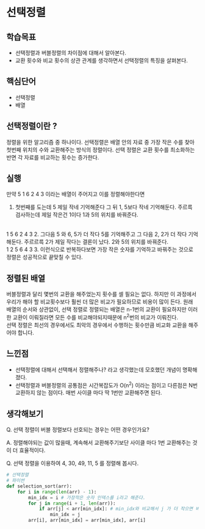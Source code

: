 # 선택정렬

## 학습목표
- 선택정렬과 버블정렬의 차이점에 대해서 알아본다.
- 교환 횟수와 비교 횟수의 상관 관계를 생각하면서 선택정렬의 특징을 살펴본다.

## 핵심단어
- 선택정렬
- 배열

## 선택정렬이란 ?
정렬을 위한 알고리즘 중 하나이다. 선택정렬은 배열 안의 자료 중 가장 작은 수를 찾아 첫번째 위치의 수와 교환해주는 방식의 정렬이다. 선택 정렬은 교환 횟수를 최소화하는 반면 각 자료를 비교하는 횟수는 증가한다. 

## 실행
만약 5 1 6 2 4 3 이라는 배열이 주어지고 이를 정렬해야한다면 
<br>
1. 첫번째를 도는데 5 제일 작네 기억해준다 그 뒤 1, 5보다 작네 기억해둔다. 주르륵 검사하는데 제일 작은건 1이다 1과 5의 위치를 바꿔준다. 
<br>
1 5 6 2 4 3
2. 그다음 5 와 6, 5가 더 작다 5를 기억해주고 그 다음 2, 2가 더 작다 기억해둔다. 주르르륵 2가 제일 작다는 결론이 났다. 2와 5의 위치를 바꿔준다.
<br>
1 2 5 6 4 3
3. 이런식으로 반복하다보면 가장 작은 숫자를 기억하고 바꿔주는 것으로 정렬은 성공적으로 끝맞칠 수 있다.

## 정렬된 배열
버블정렬과 달리 몇번의 교환을 해주었는지 횟수를 셀 필요는 없다. 하지만 이 과정에서 우리가 해야 할 비교횟수보다 훨씬 더 많은 비교가 필요하므로 비용이 많이 든다. 원래 배열의 순서와 상관없이, 선택 정렬로 정렬되는 배열은 n-1번의 교환이 필요하지만 이러한 교환이 이뤄질라면 모든 수를 비교해야되지때문에 n<sup>2</sup>번의 비교가 이뤄진다. <br>선택 정렬은 최선의 경우에서도 최악의 경우에서 수행하는 횟수만큼 비교화 교환을 해주어야 합니다.

## 느낀점
- 선택정렬에 대해서 선택해서 정렬해주나? 라고 생각했는데 모호했던 개념이 명확해졌다.
- 선택정렬과 버블정렬의 공통점은 시간복잡도가 O(n<sup>2</sup>) 이라는 점이고 다른점은 N번 교환하지 않는 점이다. 매번 사이클 마다 딱 1번만 교환해주면 된다.

## 생각해보기
Q. 선택 정렬이 버블 정렬보다 선호되는 경우는 어떤 경우인가요?

A. 정렬해야되는 값이 많을때, 계속해서 교환해주기보단 사이클 마다 1번 교환해주는 것이 더 효율적이다.

Q. 선택 정렬을 이용하여 4, 30, 49, 11, 5 를 정렬해 봅시다.

```python
# 선택정렬
# 파이썬
def selection_sort(arr): 
    for i in range(len(arr) - 1):
        min_idx = i # 가장작은 숫자 인덱스를 i라고 해준다.
        for j in range(i + 1, len(arr)): 
            if arr[j] < arr[min_idx]: # min_idx와 비교해서 j 가 더 작으면 바꿔준다.
                min_idx = j
        arr[i], arr[min_idx] = arr[min_idx], arr[i]
```